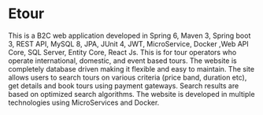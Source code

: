 # Etour
This is a B2C web application developed in Spring 6, Maven 3, Spring boot 3, REST API, MySQL 8, JPA, JUnit 4,
JWT, MicroService, Docker ,Web API Core, SQL Server, Entity Core, React Js. This is for tour operators who
operate international, domestic, and event based tours. The website is completely database driven making it flexible
and easy to maintain. The site allows users to search tours on various criteria (price band, duration etc), get details
and book tours using payment gateways. Search results are based on optimized search algorithms. The website is
developed in multiple technologies using MicroServices and Docker.
